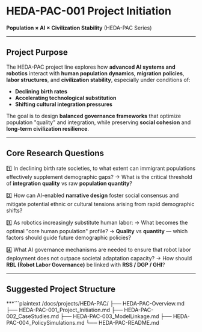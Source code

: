 # HEDA-PAC-001 Project Initiation
**Population × AI × Civilization Stability**
(HEDA-PAC Series)

---

## Project Purpose

The HEDA-PAC project line explores how **advanced AI systems and robotics** interact with **human population dynamics**, **migration policies**, **labor structures**, and **civilization stability**, especially under conditions of:

- **Declining birth rates**
- **Accelerating technological substitution**
- **Shifting cultural integration pressures**

The goal is to design **balanced governance frameworks** that optimize population "quality" and integration, while preserving **social cohesion** and **long-term civilization resilience**.

---

## Core Research Questions

1️⃣ In declining birth rate societies, to what extent can immigrant populations effectively supplement demographic gaps?
→ What is the critical threshold of **integration quality** vs raw **population quantity**?

2️⃣ How can AI-enabled **narrative design** foster social consensus and mitigate potential ethnic or cultural tensions arising from rapid demographic shifts?

3️⃣ As robotics increasingly substitute human labor:
→ What becomes the optimal "core human population" profile?
→ **Quality** vs **quantity** — which factors should guide future demographic policies?

4️⃣ What AI governance mechanisms are needed to ensure that robot labor deployment does not outpace societal adaptation capacity?
→ How should **RBL (Robot Labor Governance)** be linked with **RSS / DGP / GHI**?

---

## Suggested Project Structure

***```plaintext
/docs/projects/HEDA-PAC/
├── HEDA-PAC-Overview.md
├── HEDA-PAC-001_Project_Initiation.md
├── HEDA-PAC-002_CaseStudies.md
├── HEDA-PAC-003_ModelLinkage.md
├── HEDA-PAC-004_PolicySimulations.md
└── HEDA-PAC-README.md
